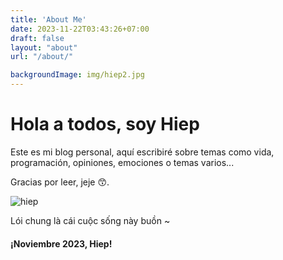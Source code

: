 ```yaml
---
title: 'About Me'
date: 2023-11-22T03:43:26+07:00
draft: false
layout: "about"
url: "/about/"

backgroundImage: img/hiep2.jpg
---
```



# Hola a todos, soy Hiep

Este es mi blog personal, aquí escribiré sobre temas como vida, programación, opiniones, emociones o temas varios...

Gracias por leer, jeje 😙.


![hiep](/img/hiep3.jpg)



Lói chung là cái cuộc sống này buồn ~


#### ¡Noviembre 2023, Hiep!